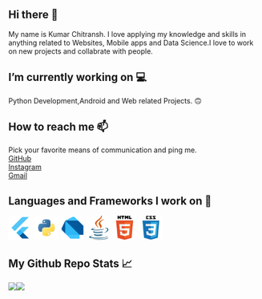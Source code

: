 ## Hi there 👋
My name is Kumar Chitransh. I love applying my knowledge and skills in anything related to Websites, Mobile apps and Data Science.I love to work on new projects and collabrate with people.

## I’m currently working on 💻
Python Development,Android and Web related Projects. 🙃

## How to reach me 📫
Pick your favorite means of communication and ping me.</br>
[GitHub](https://github.com/kumarchitransh7/) <br />
[Instagram](https://www.instagram.com/kumarchitranshh/)<br />
[Gmail](https://mail.google.com/mail/u/0/?view=cm&fs=1&to=chitranshreads@gmail.com&su=SUBJECT&body=BODY&tf=1)
## Languages and Frameworks I work on 👨‍

<div>
  <img height="48" src="https://raw.githubusercontent.com/github/explore/80688e429a7d4ef2fca1e82350fe8e3517d3494d/topics/flutter/flutter.png">
  <img height="48" src="https://raw.githubusercontent.com/github/explore/80688e429a7d4ef2fca1e82350fe8e3517d3494d/topics/python/python.png">
  <img height="48" src="https://raw.githubusercontent.com/github/explore/80688e429a7d4ef2fca1e82350fe8e3517d3494d/topics/dart/dart.png">
  <img height="48" src="https://raw.githubusercontent.com/github/explore/80688e429a7d4ef2fca1e82350fe8e3517d3494d/topics/java/java.png">
  <img height="48" src="https://raw.githubusercontent.com/github/explore/80688e429a7d4ef2fca1e82350fe8e3517d3494d/topics/html/html.png">
  <img height="48" src="https://raw.githubusercontent.com/github/explore/80688e429a7d4ef2fca1e82350fe8e3517d3494d/topics/css/css.png">
</div>


## My Github Repo Stats 📈

<img align="left" src="https://github-readme-stats.vercel.app/api/?username=kumarchitransh7&show_icons=true&title_color=73ffbb&icon_color=73ffbb&text_color=73ffbb&bg_color=151515&count_private=true&hide_title=true" />

<img align="left" src="https://github-readme-stats.vercel.app/api/top-langs/?username=kumarchitransh7&show_icons=true&title_color=73ffbb&icon_color=73ffbb&text_color=fff&bg_color=151515&count_private=true&layout=compact" />

